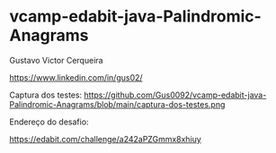 # vcamp-edabit-java-Palindromic-Anagrams
Gustavo Victor Cerqueira

https://www.linkedin.com/in/gus02/

Captura dos testes:
https://github.com/Gus0092/vcamp-edabit-java-Palindromic-Anagrams/blob/main/captura-dos-testes.png

Endereço do desafio:

https://edabit.com/challenge/a242aPZGmmx8xhiuy
